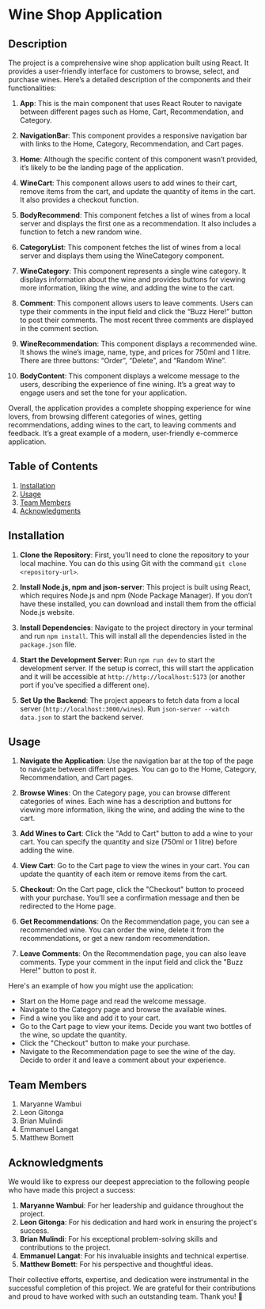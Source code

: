 # Wine Shop Application
## Description
The project is a comprehensive wine shop application built using React. It provides a user-friendly interface for customers to browse, select, and purchase wines. Here’s a detailed description of the components and their functionalities:

1. **App**: This is the main component that uses React Router to navigate between different pages such as Home, Cart, Recommendation, and Category.

2. **NavigationBar**: This component provides a responsive navigation bar with links to the Home, Category, Recommendation, and Cart pages.

3. **Home**: Although the specific content of this component wasn’t provided, it’s likely to be the landing page of the application.

4. **WineCart**: This component allows users to add wines to their cart, remove items from the cart, and update the quantity of items in the cart. It also provides a checkout function.

5. **BodyRecommend**: This component fetches a list of wines from a local server and displays the first one as a recommendation. It also includes a function to fetch a new random wine.

6. **CategoryList**: This component fetches the list of wines from a local server and displays them using the WineCategory component.

7. **WineCategory**: This component represents a single wine category. It displays information about the wine and provides buttons for viewing more information, liking the wine, and adding the wine to the cart.

8. **Comment**: This component allows users to leave comments. Users can type their comments in the input field and click the “Buzz Here!” button to post their comments. The most recent three comments are displayed in the comment section.

9. **WineRecommendation**: This component displays a recommended wine. It shows the wine’s image, name, type, and prices for 750ml and 1 litre. There are three buttons: “Order”, “Delete”, and “Random Wine”.

10. **BodyContent**: This component displays a welcome message to the users, describing the experience of fine wining. It’s a great way to engage users and set the tone for your application.

Overall, the application provides a complete shopping experience for wine lovers, from browsing different categories of wines, getting recommendations, adding wines to the cart, to leaving comments and feedback. It’s a great example of a modern, user-friendly e-commerce application.

## Table of Contents

1. [Installation](#installation)
2. [Usage](#usage)
3. [Team Members](#team-members)
4. [Acknowledgments](#acknowledgments)

## Installation
1. **Clone the Repository**: First, you’ll need to clone the repository to your local machine. You can do this using Git with the command `git clone <repository-url>`.

2. **Install Node.js, npm and json-server**: This project is built using React, which requires Node.js and npm (Node Package Manager). If you don’t have these installed, you can download and install them from the official Node.js website.

3. **Install Dependencies**: Navigate to the project directory in your terminal and run `npm install`. This will install all the dependencies listed in the `package.json` file.

4. **Start the Development Server**: Run ```npm run dev``` to start the development server. If the setup is correct, this will start the application and it will be accessible at `http://http://localhost:5173` (or another port if you’ve specified a different one).

5. **Set Up the Backend**: The project appears to fetch data from a local server (`http://localhost:3000/wines`). Run `json-server --watch data.json` to start the backend server.

## Usage

1. **Navigate the Application**: Use the navigation bar at the top of the page to navigate between different pages. You can go to the Home, Category, Recommendation, and Cart pages.

2. **Browse Wines**: On the Category page, you can browse different categories of wines. Each wine has a description and buttons for viewing more information, liking the wine, and adding the wine to the cart.

3. **Add Wines to Cart**: Click the "Add to Cart" button to add a wine to your cart. You can specify the quantity and size (750ml or 1 litre) before adding the wine.

4. **View Cart**: Go to the Cart page to view the wines in your cart. You can update the quantity of each item or remove items from the cart.

5. **Checkout**: On the Cart page, click the "Checkout" button to proceed with your purchase. You'll see a confirmation message and then be redirected to the Home page.

6. **Get Recommendations**: On the Recommendation page, you can see a recommended wine. You can order the wine, delete it from the recommendations, or get a new random recommendation.

7. **Leave Comments**: On the Recommendation page, you can also leave comments. Type your comment in the input field and click the "Buzz Here!" button to post it.

Here's an example of how you might use the application:

- Start on the Home page and read the welcome message.
- Navigate to the Category page and browse the available wines.
- Find a wine you like and add it to your cart.
- Go to the Cart page to view your items. Decide you want two bottles of the wine, so update the quantity.
- Click the "Checkout" button to make your purchase.
- Navigate to the Recommendation page to see the wine of the day. Decide to order it and leave a comment about your experience.

## Team Members

1. Maryanne Wambui
2. Leon Gitonga
3. Brian Mulindi
4. Emmanuel Langat
5. Matthew Bomett

## Acknowledgments

We would like to express our deepest appreciation to the following people who have made this project a success:

1. **Maryanne Wambui**: For her leadership and guidance throughout the project.
2. **Leon Gitonga**: For his dedication and hard work in ensuring the project's success.
3. **Brian Mulindi**: For his exceptional problem-solving skills and contributions to the project.
4. **Emmanuel Langat**: For his invaluable insights and technical expertise.
5. **Matthew Bomett**: For his perspective and thoughtful ideas.

Their collective efforts, expertise, and dedication were instrumental in the successful completion of this project. We are grateful for their contributions and proud to have worked with such an outstanding team. Thank you! 🙏

